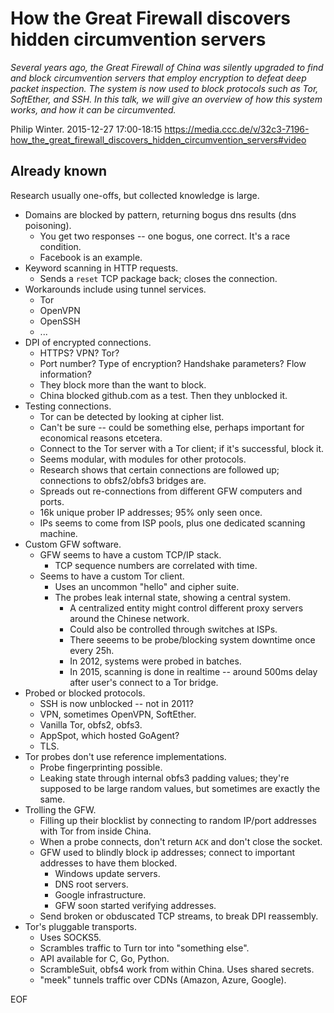 # How the Great Firewall discovers hidden circumvention servers

*Several years ago, the Great Firewall of China was silently upgraded to find and block circumvention servers that employ encryption to defeat deep packet inspection. The system is now used to block protocols such as Tor, SoftEther, and SSH. In this talk, we will give an overview of how this system works, and how it can be circumvented.*

Philip Winter. 2015-12-27 17:00-18:15
https://media.ccc.de/v/32c3-7196-how_the_great_firewall_discovers_hidden_circumvention_servers#video

## Already known

Research usually one-offs, but collected knowledge is large.

- Domains are blocked by pattern, returning bogus dns results (dns poisoning).
  - You get two responses -- one bogus, one correct. It's a race condition.
  - Facebook is an example.
- Keyword scanning in HTTP requests.
  - Sends a `reset` TCP package back; closes the connection.
- Workarounds include using tunnel services.
  - Tor
  - OpenVPN
  - OpenSSH
  - ...
- DPI of encrypted connections.
  - HTTPS? VPN? Tor?
  - Port number? Type of encryption? Handshake parameters? Flow information?
  - They block more than the want to block.
  - China blocked github.com as a test. Then they unblocked it.
- Testing connections.
  - Tor can be detected by looking at cipher list.
  - Can't be sure -- could be something else, perhaps important for economical reasons etcetera.
  - Connect to the Tor server with a Tor client; if it's successful, block it.
  - Seems modular, with modules for other protocols.
  - Research shows that certain connections are followed up; connections to obfs2/obfs3 bridges are.
  - Spreads out re-connections from different GFW computers and ports.
  - 16k unique prober IP addresses; 95% only seen once.
  - IPs seems to come from ISP pools, plus one dedicated scanning machine.
- Custom GFW software.
  - GFW seems to have a custom TCP/IP stack.
    - TCP sequence numbers are correlated with time.
  - Seems to have a custom Tor client.
  	- Uses an uncommon "hello" and cipher suite.
	- The probes leak internal state, showing a central system.
		- A centralized entity might control different proxy servers around the Chinese network.
		- Could also be controlled through switches at ISPs.
		- There seeems to be probe/blocking system downtime once every 25h.
		- In 2012, systems were probed in batches.
		- In 2015, scanning is done in realtime -- around 500ms delay after user's connect to a Tor bridge.
- Probed or blocked protocols.
	- SSH is now unblocked -- not in 2011?
	- VPN, sometimes OpenVPN, SoftEther.
	- Vanilla Tor, obfs2, obfs3.
	- AppSpot, which hosted GoAgent?
	- TLS.
- Tor probes don't use reference implementations.
	- Probe fingerprinting possible.
	- Leaking state through internal obfs3 padding values; they're supposed to be large random values, but sometimes are exactly the same.
- Trolling the GFW.
	- Filling up their blocklist by connecting to random IP/port addresses with Tor from inside China.
	- When a probe connects, don't return `ACK` and don't close the socket.
	- GFW used to blindly block ip addresses; connect to important addresses to have them blocked.
		- Windows update servers.
		- DNS root servers.
		- Google infrastructure.
		- GFW soon started verifying addresses.
	- Send broken or obduscated TCP streams, to break DPI reassembly.
- Tor's pluggable transports.
	- Uses SOCKS5.
	- Scrambles traffic to Turn tor into "something else".
	- API available for C, Go, Python.
	- ScrambleSuit, obfs4 work from within China. Uses shared secrets.
	- "meek" tunnels traffic over CDNs (Amazon, Azure, Google).

EOF
